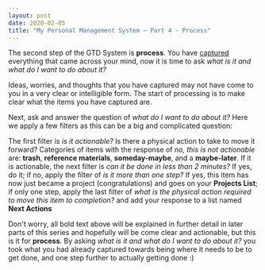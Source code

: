 ```yaml
---
layout: post
date: 2020-02-05
title: "My Personal Management System – Part 4 - Process"
---
```


The second step of the GTD System is **process**. You have [captured](https://sted9000.github.io/blog/2020/02/02/GTD-Capture.html) everything that came across your mind, now it is time to ask _what is it and what do I want to do about it?_

Ideas, worries, and thoughts that you have captured may not have come to you in a very clear or intelligible form. The start of processing is to make clear what the items you have captured are.

Next, ask and answer the question of _what do I want to do about it?_ Here we apply a few filters as this can be a big and complicated question:

The first filter is _is it actionable?_ Is there a physical action to take to move it forward? Categories of items with the response of _no, this is not actionable_ are: **trash**, **reference materials**, **someday-maybe**, and a **maybe-later**. If it is actionable, the next filter is _can it be done in less than 2 minutes?_ If yes, do it; if no, apply the filter of _is it more than one step?_ If yes, this item has now just became a project (congratulations) and goes on your **Projects List**; if only one step, apply the last filter of _what is the physical action required to move this item to completion?_ and add your response to a list named **Next Actions**

Don't worry, all bold text above will be explained in further detail in later parts of this series and hopefully will be come clear and actionable, but this is it for **process**. By asking _what is it and what do I want to do about it?_ you took what you had already captured towards being where it needs to be to get done, and one step further to actually getting done :)
